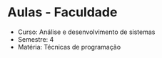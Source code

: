 # Aulas - Faculdade
- Curso: Análise e desenvolvimento de sistemas
- Semestre: 4
- Matéria: Técnicas de programação
